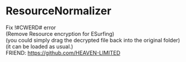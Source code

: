 # ResourceNormalizer
Fix !#CWERD# error<br>
(Remove Resource encryption for ESurfing)<br>
(you could simply drag the decrypted file back into the original folder)<br>
(it can be loaded as usual.)<br>
FRIEND:
https://github.com/HEAVEN-LIMITED
